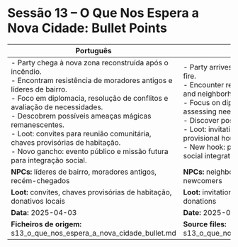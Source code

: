 
# Sessão 13 – O Que Nos Espera a Nova Cidade: Bullet Points

| Português | English |
|-----------|---------|
| - Party chega à nova zona reconstruída após o incêndio.<br>- Encontram resistência de moradores antigos e líderes de bairro.<br>- Foco em diplomacia, resolução de conflitos e avaliação de necessidades.<br>- Descobrem possíveis ameaças mágicas remanescentes.<br>- Loot: convites para reunião comunitária, chaves provisórias de habitação.<br>- Novo gancho: evento público e missão futura para integração social.<br> | - Party arrives at the newly rebuilt area after the fire.<br>- Encounter resistance from longtime residents and neighborhood leaders.<br>- Focus on diplomacy, conflict resolution, and assessing needs.<br>- Discover possible lingering magical threats.<br>- Loot: invitations to community meeting, provisional housing keys.<br>- New hook: public event and future mission for social integration.<br> |
| **NPCs:** líderes de bairro, moradores antigos, recém-chegados | **NPCs:** neighborhood leaders, longtime residents, newcomers |
| **Loot:** convites, chaves provisórias de habitação, donativos locais | **Loot:** invitations, provisional housing keys, local donations |
| **Data:** 2025-04-03 | **Date:** 2025-04-03 |
| **Ficheiros de origem:** s13_o_que_nos_espera_a_nova_cidade_bullet.md | **Source files:** s13_o_que_nos_espera_a_nova_cidade_bullet.md |



